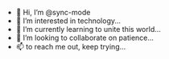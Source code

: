 - 👋 Hi, I’m @sync-mode
- 👀 I’m interested in technology...
- 🌱 I’m currently learning to unite this world...
- 💞️ I’m looking to collaborate on patience...
- 📫 to reach me out, keep trying...

<!---
sync-mode/sync-mode is a ✨ special ✨ repository because its `README.md` (this file) appears on your GitHub profile.
You can click the Preview link to take a look at your changes.
--->
